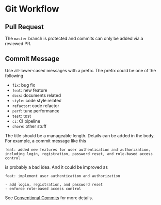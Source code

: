 # Git Workflow

## Pull Request

The `master` branch is protected and commits can only be added via a reviewed PR.

## Commit Message

Use all-lower-cased messages with a prefix. The prefix could be one of the following

- `fix`: bug fix
- `feat`: new feature
- `docs`: documents related
- `style`: code style related
- `refactor`: code refactor
- `perf`: tune performance
- `test`: test
- `ci`: CI pipeline
- `chore`: other stuff

The title should be a manageable length. Details can be added in the body. For example, a commit message like this

```
feat: added new features for user authentication and authorization, including login, registration, password reset, and role-based access control
```

is probably a bad idea. And it could be improved as

```
feat: implement user authentication and authorization

- add login, registration, and password reset
- enforce role-based access control
```

See [Conventional Commits](https://www.conventionalcommits.org/en/v1.0.0/) for more details.
